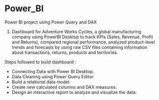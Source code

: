 # Power_BI
Power BI project using Power Query and DAX

1. Dashboard for Adventure Works Cycles, a global manufacturing company using PowerBI Desktop to track KPIs (Sales, Revenue, Profit and Returns), compared regional performance, analyzed product-level trends and forecasts by using raw CSV files containing information about transactions, returns, products and territories.

Steps followed to build dashboard :
- Connecting Data with Power BI Desktop.
- Data Cleaning using Power Query Editor.
- Build a relational data model.
- Create new calculated columns and DAX measures.
- Design an interactive report to analyze and visualize the data.

